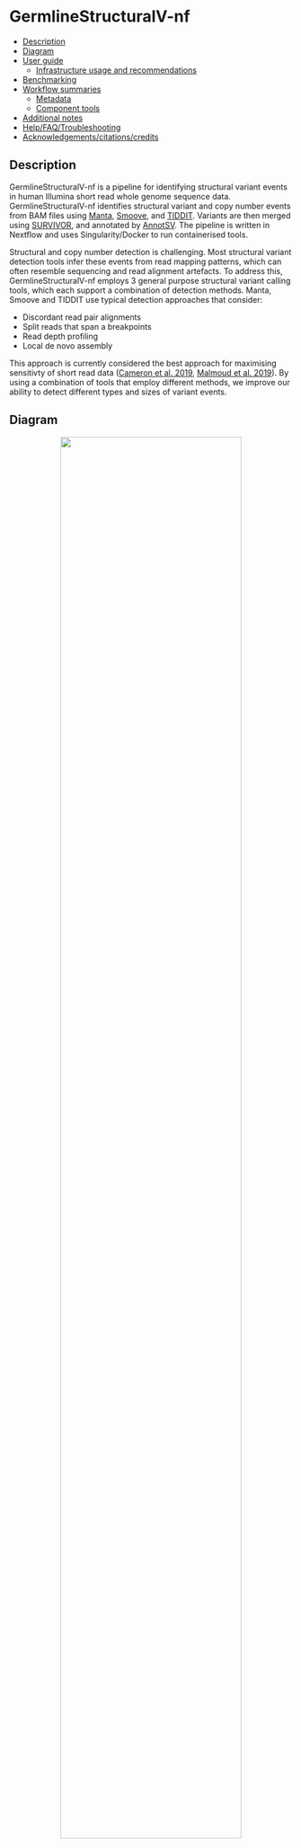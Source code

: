 # GermlineStructuralV-nf

  - [Description](#description)
  - [Diagram](#diagram)
  - [User guide](#user-guide)
      - [Infrastructure usage and
        recommendations](#infrastructure-usage-and-recommendations)
  - [Benchmarking](#benchmarking)
  - [Workflow summaries](#workflow-summaries)
      - [Metadata](#metadata)
      - [Component tools](#component-tools)
  - [Additional notes](#additional-notes)
  - [Help/FAQ/Troubleshooting](#helpfaqtroubleshooting)
  - [Acknowledgements/citations/credits](#acknowledgementscitationscredits)

## Description

GermlineStructuralV-nf is a pipeline for identifying structural variant events in human Illumina short read whole genome sequence data. GermlineStructuralV-nf identifies structural variant and copy number events from BAM files using [Manta](https://github.com/Illumina/manta/blob/master/docs/userGuide/README.md#de-novo-calling), [Smoove](https://github.com/brentp/smoove), and [TIDDIT](https://github.com/SciLifeLab/TIDDIT). Variants are then merged using [SURVIVOR](https://github.com/fritzsedlazeck/SURVIVOR), and annotated by [AnnotSV](https://pubmed.ncbi.nlm.nih.gov/29669011/). The pipeline is written in Nextflow and uses Singularity/Docker to run containerised tools.

Structural and copy number detection is challenging. Most structural variant detection tools infer these events from read mapping patterns, which can often resemble sequencing and read alignment artefacts. To address this, GermlineStructuralV-nf employs 3 general purpose structural variant calling tools, which each support a combination of detection methods. Manta, Smoove and TIDDIT use typical detection approaches that consider:

* Discordant read pair alignments
* Split reads that span a breakpoints
* Read depth profiling
* Local de novo assembly

This approach is currently considered the best approach for maximising sensitivty of short read data ([Cameron et al. 2019](https://www.nature.com/articles/s41467-019-11146-4), [Malmoud et al. 2019](https://genomebiology.biomedcentral.com/articles/10.1186/s13059-019-1828-7)). By using a combination of tools that employ different methods, we improve our ability to detect different types and sizes of variant events.

## Diagram

<p align="center">
<img src="https://user-images.githubusercontent.com/73086054/211971740-772796bc-6fb7-43fb-885b-d9cb116bfdd0.png" width="80%">
</p>

## User guide

To run this pipeline, you will need to prepare your input files, reference data, and clone this repository. Before proceeding, ensure Nextflow is installed on the system you're working on. To install Nextflow, see these [instructions](https://www.nextflow.io/docs/latest/getstarted.html#installation).

### 1. Prepare inputs

To run this pipeline you will need the following inputs:

* Paired-end BAM files
* Corresponding BAM index files
* Input sample sheet

This pipeline processes paired-end BAM files and is capable of processing multiple samples in parallel. BAM files are expected to be coordinate sorted and indexed (see [Fastq-to-BAM](https://github.com/Sydney-Informatics-Hub/Fastq-to-BAM) for an example of a best practice workflow that can generate these files).

You will need to create a sample sheet with information about the samples you are processing, before running the pipeline. This file must be **tab-separated** and contain a header and one row per sample. Columns should correspond to sampleID, BAM file, BAI file:

|sampleID|bam                   |bai                       |
|--------|----------------------|--------------------------|
|SAMPLE1 |/data/Bams/sample1.bam|/data/Bams/sample1.bam.bai|
|SAMPLE2 |/data/Bams/sample2.bam|/data/Bams/sample2.bam.bai|

When you run the pipeline, you will use the mandatory `--input` parameter to specify the location and name of the input file:

```
--input /path/to/samples.tsv
```

### 2. Prepare the reference materials

To run this pipeline you will need the following reference files:

* Indexed reference genome in FASTA format
* [AnnotSV annotation datasets](https://lbgi.fr/AnnotSV/) (Optional)

You will need to download and index a copy of the reference genome you would like to use. Reference FASTA files must be accompanied by a .fai index file. If you are working with a species that has a public reference genome, you can download FASTA files from the [Ensembl](https://asia.ensembl.org/info/data/ftp/index.html), [UCSC](https://genome.ucsc.edu/goldenPath/help/ftp.html), or [NCBI](https://www.ncbi.nlm.nih.gov/genome/doc/ftpfaq/) ftp sites. You can use the [IndexReferenceFasta-nf pipeline](https://github.com/Sydney-Informatics-Hub/IndexReferenceFasta-nf) to generate required samtools and bwa indexes.

When you run the pipeline, you will use the mandatory `--ref` parameter to specify the location and name of the reference.fasta file:

```
--ref /path/to/reference.fasta
```
*Note*
- Tiddit expects the BWA index files to be in the same directory as the reference fasta file.
- You must specify the full path for the reference fasta, even if it is in your working directory.

**Download the AnnotSV database and supporting files (optional)**

If you choose to run the pipeline with [AnnotSV annotations](https://raw.githubusercontent.com/lgmgeo/AnnotSV/master/README.AnnotSV_3.2.pdf), you currently need to download and prepare the relevant AnnotSV files, manually. The AnnotSV data is very large (>20Gb) so we haven't included it in the AnnotSV container.

First, download the AnnotSV database:
```
wget https://www.lbgi.fr/~geoffroy/Annotations/Annotations_Human_3.2.1.tar.gz
```

Then unzip it and save to a directory of your choosing:
```
tar -xf Annotations_Human_3.2.1.tar.gz -C /path/to/AnnotSV
```

You will also need to download the Exomiser supporting data files:
```
wget https://www.lbgi.fr/~geoffroy/Annotations/2202_hg19.tar.gz && wget https://data.monarchinitiative.org/exomiser/data/2202_phenotype.zip
```

Create a directory to house the Exomiser files:
```
mkdir -p Annotations_Human/Annotations_Exomiser/2202
```

Save the downloaded Exomiser files to your AnnotSV directory:
```
tar -xf 2202_hg19.tar.gz -C /path/to/AnnotSV/Annotations_Human/Annotations_Exomiser/2202/ && unzip 2202_phenotype.zip -d /path/to/AnnotSV/Annotations_Human/Annotations_Exomiser/2202/
```

And finally (optionally), tidy up:
```
rm -rf Annotations_Human_3.2.1.tar.gz 2202_phenotype.zip 2202_hg19.tar.gz
```

### 3. Clone this repository

Download the code contained in this repository with:

```
git clone https://github.com/Sydney-Informatics-Hub/Germline-StructuralV-nf
```

This will create a directory with the following structure:
```
Germline-StructuralV-nf/
├── LICENSE
├── README.md
├── config/
├── main.nf
├── modules/
└── nextflow.config
```
The important features are:

* **main.nf** contains the main nextflow script that calls all the processes in the workflow.
* **nextflow.config** contains default parameters to use in the pipeline.
* **modules** contains individual process files for each step in the workflow.
* **config** contains infrastructure-specific config files (this is currently under development)

### 4. Run the pipeline

The most basic run command for this pipeline is:

```
nextflow run main.nf --input sample.tsv --ref /path/to/ref
```

This will generate `work` directory, `results` output directory and a `runInfo` run metrics directories. To specify additional optional tool-specific parameters, see what flags are supported by running:

```
nextflow run main.nf --help
```

**Customising the workflow**

By default the workflow will merge events together that are supported by >1 SV caller (Tiddit, Smoove, Manta), are a maximum distance of 1kb apart, and at least 40bp long. By default, callers have to agree on the type and strand to merge events. All of these can be overridden using the following flags:

* `--survivorMaxDist`: Maximum distance between events to merge. Default: 1000.
* `--survivorConsensus` Number of callers required to report a call. Default: 1. Change to 2 or 3 to require more stringent reports for 2 or 3 caller support, respectively.
* `--survivorType`: SV type consensus. Default: callers must agree (1). Change to 0 to remove requirement.
* `--survivorStrand`: SV strand consensus. Default: callers must agree (1). Change to 0 to remove requirement.
* `--survivorSize`: Minimum SV size (bp) to report. Default: 30.

If you need to specify any additional flags supported by [Manta](https://github.com/Illumina/manta/blob/master/docs/userGuide/README.md), use the `--extraMantaFlags` flag and add one or more flag inside single quotes. If using multiple flags, they should be separated by a space.

If you need to specify any additional flags supported by [Smoove](https://github.com/brentp/smoove), use the `--extraSmooveFlags` flag and add one or more flag inside single quotes. If using multiple flags, they should be separated by a space.

If you need to specify any additional flags supported by [Tiddit sv](https://github.com/SciLifeLab/TIDDIT#the-sv-module) or the [Tiddit cov](https://github.com/SciLifeLab/TIDDIT#the-cov-module), use the `--extraTidditSvFlags` or `--extraTidditCovFlags` flag respectively and add one or more flag inside single quotes. If using multiple flags, they should be separated by a space.

**AnnotSV annotations for human samples**

To run the pipeline with the optional AnnotSV annotations, use the following command to direct Nextflow to your previously prepared AnnotSV resource directory:

```
nextflow run main.nf --input sample.tsv --ref /path/to/ref --annotsvDir /path/to/annotsv
```

You can override the default annotation mode (both) and instead apply split or full annotations. See [AnnotSV documentation](https://github.com/lgmgeo/AnnotSV/blob/master/README.AnnotSV_3.3.4.pdf) for details. To override this default use the --annotsvDir flag in your run command:

```
nextflow run main.nf --input sample.tsv --ref /path/to/ref --annotsvDir /path/to/annotsv --annotsvMode {both|split|full}
```

If you need to specify any additional flags supported by AnnotSV, use the `--extraAnnotsvFlags` flag and add one or more flag inside single quotes. If using multiple flags, they should be separated by a space:

```
nextflow run main.nf --input sample.tsv --ref /path/to/ref --annotsvDir /path/to/annotsv --annotsvMode full --extraAnnotsvFlags '-SVminSize 100 -vcf 1'
```

If for any reason your workflow fails, you are able to resume the workflow from the last successful process with `-resume`.

### 5. Results

Once the pipeline is complete, you will find all outputs for each sample in the `results` directory. Within each sample directory there is a subdirectory for each tool run which contains all intermediate files and results generated by each step. A final merged VCF for each sample will be created: `results/$sampleID/survivor/$sampleID_merged.vcf`.

The following directories will be created:

* manta: all intermediate files and results generated by Manta.
* smoove: all intermediate files and results generated by Smoove.
* tiddit: all intermediate files and results generated by Tiddit.
* survivor: summary stats, merged multi-caller VCF (final output), merged multi-caller bedpe file.
* annotsv: full annotations for the all events in the merged multi-caller VCF.

## Infrastructure usage and recommendations

This pipeline has been successfully implemented on NCI Gadi and Pawsey Setonix HPCs using infrastructure-specific configs. These configs can be used to interact with the job scheduler and assign a project code to all task job submissions for billing purposes. You can use the following flags to handle accounting:

* `--whoami` your NCI or Pawsey user name
* `--setonix_account` the Setonix project account you would like to bill service units to
* `--gadi-account` the Gadi project account you would like to bill service units to

### NCI Gadi HPC

Before running the pipeline you will need to load Nextflow and Singularity, both of which are globally installed modules on Gadi. You can do this by running the commands below:

```
module purge
module load nextflow singularity
```

To execute this workflow on NCI Gadi HPC, you will need to specify the following flags to the default run command:

```
nextflow run main.nf --input sample.tsv --ref /path/to/ref --gadi-account <account> --whoami <username> -profile gadi
```

Please be aware that as of October 2023, NCI Gadi HPC queues do not have external network access. This means you will not be able to pull the workflow code base or containers if you submit your nextflow run command as a job on any of the standard job queues. NCI currently recommends you run your Nextflow head job either in a GNU screen or tmux session from the login node or submit it as a job to the copyq.

The NCI Gadi config currently runs all tasks apart from the rehead processes on the normal queue. This config uses the `--gadi-account` flag to assign a project code to all task job submissions for billing purposes. The version of Nextflow installed on Gadi has been modified to make it easier to specify resource options for jobs submitted to the cluster. See NCI's [Gadi user guide](https://opus.nci.org.au/display/DAE/Nextflow) for more details.

The NCI Gadi config summarises resource usage in a custom trace file that will be saved to your specified results directory. However, for accounting or resource benchmarking purposes you may need to collect per-task service unit (SU) charges. Upon workflow completion, you can run the Sydney Informatics Hub's gadi_nfcore_report.sh script in your workflow execution directory with:

```
bash scripts/gadi_usage.sh
```

This script will collect resources from the PBS log files printed to each task's .command.log. Resource requests and usage for each process is summarised in the output `gadi-gsv-usage-report.tsv` file. This is useful for resource benchmarking and SU accounting.

### Pawsey Setonix HPC

Before running the pipeline you will need to load Nextflow and Singularity, both of which are globally installed modules on Setonix. You can do this by running the commands below. Please note that the specific versions of Nextflow and Singularity will change over time, so check the correct version before running your job.

```
module load nextflow/23.10.0
module load singularity/3.11.4-slurm
```

To execute this workflow on Pawsey Setonix HPC, you will need to specify the following flags to the default run command:

```
nextflow run main.nf --input sample.tsv --ref /path/to/ref --setonix-account <account> --whoami <username> -profile setonix
```

This config currently submits all tasks apart from the rehead processes to the work queue. This config uses the `--setonix-account` flag to assign a project code to all task job submissions for billing purposes. The Singularity module version is hard coded in the profile file. If that version is out of date, you can update it by editing the `Germline-StructuralV-nf/config/setonix.config` file on Setonix.

## Benchmarking

These resource request recommendations are based on benchmarking performed using 60x human genomes sequenced to a depth of ~30x coverage. All computation was performed on NCI Gadi HPC, running Centos 8, PBS Pro v. 19, on Intel Xeon Cascade Lake 2 x 24 core nodes each with 192 GB RAM on the normal queue.

Nextflow trace, timeline, and workflow reports for this execution are available in the `benchmark` folder in this repository. Elapsed processing time for 60 samples was 2hrs 36 mins, costing 2,355.86 service units (SU) in total (~39.26 SUs/sample).

## Workflow summaries
### Metadata

|metadata field     | GermlineStructuralV-nf / v1.0     |
|-------------------|:--------------------------------- |
|Version            | 1.0.0                             |
|Maturity           | First release                     |
|Creators           | Georgie Samaha, Tracy Chew, Marina Kennerson, Sarah Beecroft  |
|Source             | NA                                |
|License            | GNU General Public License v3.0   |
|Workflow manager   | NextFlow                          |
|Container          | See component tools               |
|Install method     | NA                                |
|GitHub             | https://github.com/Sydney-Informatics-Hub/Germline-StructuralV-nf                            |
|bio.tools          | NA                                |
|BioContainers      | NA                                |
|bioconda           | NA                                |

### Component tools

To run this pipeline you must have Nextflow and Singularity installed on your machine. All other tools are run using containers.

|Tool         | Version  |
|-------------|:---------|
|Nextflow     |>=20.07.1 |
|Singularity  |          |
|Manta        |1.6.0     |
|Smoove       |0.2.7     |
|TIDDIT       |3.6.0     |
|BCFtools     |1.15.1    |
|HTSlib       |1.15.1    |
|SURVIVOR     |1.0.7     |
|AnnotSV      |3.2.1     |

## Additional notes
### Resources

* [Nextflow documentation](https://www.nextflow.io/docs/latest/index.html)

### Help/FAQ/Troubleshooting

* It is essential that the reference genome you're using contains the same chromosomes, contigs, and scaffolds as the BAM files. This is [mandated by Manta](https://github.com/Illumina/manta/issues/92), which will throw an error if the BAM and FASTA files do not match. To confirm what contigs are included in your indexed BAM file, you can use Samtools idxstats:
```
samtools idxstats input.bam | cut -f 1
```

## Acknowledgements/citations/credits
### Contributors
- Georgie Samaha (Sydney Informatics Hub, University of Sydney)
- Tracy Chew (Sydney Informatics Hub, University of Sydney)
- Marina Kennerson (ANZAC Research Institute)
- Sarah Beecroft (Pawsey Supercomputing Research Centre)
- Ching-Yu Lu (Sydney Informatics Hub, University of Sydney)

### Acknowledgements
- This pipeline was developed and tested using data provided by the Northcott Neuroscience Laboratory, ANZAC Research Institute and resources provided by the Australian BioCommons 'Bring Your Own Data' platforms project and the Pawsey Supercomputing Research Centre.
- This pipeline was built using the [Nextflow DSL2 template](https://github.com/Sydney-Informatics-Hub/Nextflow_DSL2_template).
- Documentation was created following the [Australian BioCommons documentation guidelines](https://github.com/AustralianBioCommons/doc_guidelines).

### Cite us to support us!

Our workflows are registered on [WorkflowHub](https://workflowhub.eu/projects/43#workflows) and this workflow can be cited in your publication:
```
Samaha, G., Chew, T., Kennerson, M., Beecroft, S. (2023). GermlineStructuralV-nf. WorkflowHub. https://doi.org/10.48546/WORKFLOWHUB.WORKFLOW.431.1
```

Acknowledgements (and co-authorship, where appropriate) are an important way for us to demonstrate the value we bring to your research. Your research outcomes are vital for ongoing funding of the Sydney Informatics Hub and national compute facilities. We suggest including the following acknowledgement in any publications that follow from this work:

The authors acknowledge the technical assistance provided by the Sydney Informatics Hub, a Core Research Facility of the University of Sydney and the Australian BioCommons which is enabled by NCRIS via Bioplatforms Australia.
